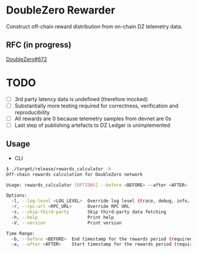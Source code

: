 # DoubleZero Rewarder

Construct off-chain reward distribution from on-chain DZ telemetry data.

## RFC (in progress)

[DoubleZero#672](https://github.com/malbeclabs/doublezero/pull/672)

# TODO

- [ ] 3rd party latency data is undefined (therefore mocked)
- [ ] Substantially more testing required for correctness, verification and reproducibility
- [ ] All rewards are 0 because telemetry samples from devnet are 0s
- [ ] Last step of publishing artefacts to DZ Ledger is unimplemented

## Usage

- CLI

```bash
$ ./target/release/rewards_calculator -h
Off-chain rewards calculation for DoubleZero network

Usage: rewards_calculator [OPTIONS] --before <BEFORE> --after <AFTER>

Options:
  -l, --log-level <LOG_LEVEL>  Override log level (trace, debug, info, warn, error)
  -r, --rpc-url <RPC_URL>      Override RPC URL
  -s, --skip-third-party       Skip third-party data fetching
  -h, --help                   Print help
  -V, --version                Print version

Time Range:
  -b, --before <BEFORE>  End timestamp for the rewards period (required) Accepts: ISO 8601 (2024-01-15T10:00:00Z), Unix timestamp (1705315200), or relative time (2 hours ago)
  -a, --after <AFTER>    Start timestamp for the rewards period (required) Accepts: ISO 8601 (2024-01-15T08:00:00Z), Unix timestamp (1705308000), or relative time (4 hours ago)
```
